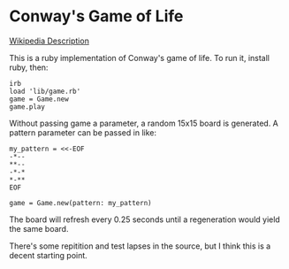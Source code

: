 # Conway's Game of Life
[Wikipedia Description](https://en.wikipedia.org/wiki/Conway%27s_Game_of_Life)

This is a ruby implementation of Conway's game of life. To run it, install ruby, then:

```
irb
load 'lib/game.rb'
game = Game.new
game.play
```

Without passing game a parameter, a random 15x15 board is generated. A pattern parameter can be passed in like:

```
my_pattern = <<-EOF
-*--
**--
-*-*
*-**
EOF

game = Game.new(pattern: my_pattern)
```

The board will refresh every 0.25 seconds until a regeneration would yield the same board.

There's some repitition and test lapses in the source, but I think this is a decent starting point.
